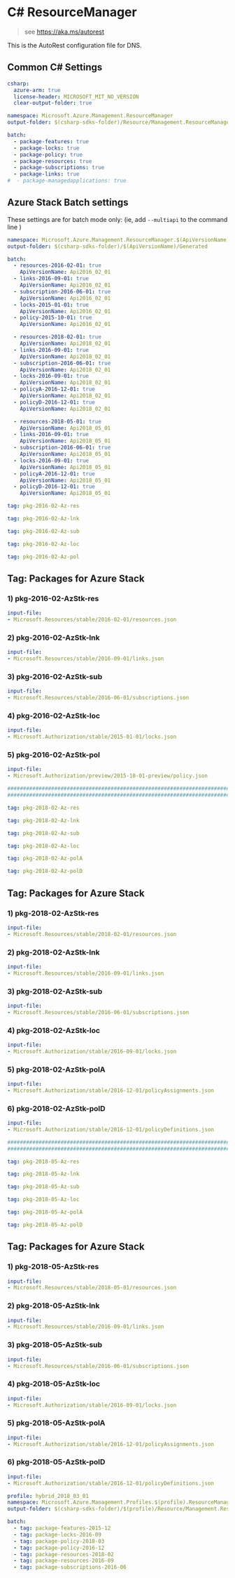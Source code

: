 # C# ResourceManager

> see https://aka.ms/autorest

This is the AutoRest configuration file for DNS.

## Common C# Settings
``` yaml $(csharp)
csharp:
  azure-arm: true
  license-header: MICROSOFT_MIT_NO_VERSION  
  clear-output-folder: true
```

``` yaml $(csharp) && !$(multiapi) && !(profile)
namespace: Microsoft.Azure.Management.ResourceManager  
output-folder: $(csharp-sdks-folder)/Resource/Management.ResourceManager/Generated

batch:
  - package-features: true
  - package-locks: true
  - package-policy: true
  - package-resources: true
  - package-subscriptions: true
  - package-links: true
#  - package-managedapplications: true
```

## Azure Stack Batch settings
These settings are for batch mode only: (ie, add `--multiapi` to the command line )


``` yaml $(multiapi)
namespace: Microsoft.Azure.Management.ResourceManager.$(ApiVersionName)
output-folder: $(csharp-sdks-folder)/$(ApiVersionName)/Generated

batch:
  - resources-2016-02-01: true
    ApiVersionName: Api2016_02_01
  - links-2016-09-01: true
    ApiVersionName: Api2016_02_01
  - subscription-2016-06-01: true
    ApiVersionName: Api2016_02_01
  - locks-2015-01-01: true
    ApiVersionName: Api2016_02_01
  - policy-2015-10-01: true
    ApiVersionName: Api2016_02_01

  - resources-2018-02-01: true
    ApiVersionName: Api2018_02_01
  - links-2016-09-01: true
    ApiVersionName: Api2018_02_01
  - subscription-2016-06-01: true
    ApiVersionName: Api2018_02_01
  - locks-2016-09-01: true
    ApiVersionName: Api2018_02_01
  - policyA-2016-12-01: true
    ApiVersionName: Api2018_02_01
  - policyD-2016-12-01: true
    ApiVersionName: Api2018_02_01

  - resources-2018-05-01: true
    ApiVersionName: Api2018_05_01
  - links-2016-09-01: true
    ApiVersionName: Api2018_05_01
  - subscription-2016-06-01: true
    ApiVersionName: Api2018_05_01
  - locks-2016-09-01: true
    ApiVersionName: Api2018_05_01
  - policyA-2016-12-01: true
    ApiVersionName: Api2018_05_01
  - policyD-2016-12-01: true
    ApiVersionName: Api2018_05_01
```


``` yaml $(resources-2016-02-01)
tag: pkg-2016-02-Az-res
```

``` yaml $(links-2016-09-01)
tag: pkg-2016-02-Az-lnk
```

``` yaml $(subscription-2016-06-01)
tag: pkg-2016-02-Az-sub
```

``` yaml $(locks-2015-01-01)
tag: pkg-2016-02-Az-loc
```

``` yaml $(policy-2015-10-01)
tag: pkg-2016-02-Az-pol
```

## Tag: Packages for Azure Stack
### 1) pkg-2016-02-AzStk-res
``` yaml $(tag) == 'pkg-2016-02-Az-res'
input-file:
- Microsoft.Resources/stable/2016-02-01/resources.json
```

### 2) pkg-2016-02-AzStk-lnk
``` yaml $(tag) == 'pkg-2016-02-Az-lnk'
input-file:
- Microsoft.Resources/stable/2016-09-01/links.json
```

### 3) pkg-2016-02-AzStk-sub
``` yaml $(tag) == 'pkg-2016-02-Az-sub'
input-file:
- Microsoft.Resources/stable/2016-06-01/subscriptions.json
```

### 4) pkg-2016-02-AzStk-loc
``` yaml $(tag) == 'pkg-2016-02-Az-loc'
input-file:
- Microsoft.Authorization/stable/2015-01-01/locks.json
```

### 5) pkg-2016-02-AzStk-pol
``` yaml $(tag) == 'pkg-2016-02-Az-pol'
input-file:
- Microsoft.Authorization/preview/2015-10-01-preview/policy.json
```

``` yaml $(Seperator)
###########################################################################
###########################################################################
```


``` yaml $(resources-2018-02-01)
tag: pkg-2018-02-Az-res
```

``` yaml $(links-2016-09-01)
tag: pkg-2018-02-Az-lnk
```

``` yaml $(subscription-2016-06-01)
tag: pkg-2018-02-Az-sub
```

``` yaml $(locks-2016-09-01)
tag: pkg-2018-02-Az-loc
```

``` yaml $(policyA-2016-12-01)
tag: pkg-2018-02-Az-polA
```

``` yaml $(policyD-2016-12-01)
tag: pkg-2018-02-Az-polD
```


## Tag: Packages for Azure Stack
### 1) pkg-2018-02-AzStk-res
``` yaml $(tag) == 'pkg-2018-02-Az-res'
input-file:
- Microsoft.Resources/stable/2018-02-01/resources.json
```

### 2) pkg-2018-02-AzStk-lnk
``` yaml $(tag) == 'pkg-2018-02-Az-lnk'
input-file:
- Microsoft.Resources/stable/2016-09-01/links.json
```

### 3) pkg-2018-02-AzStk-sub
``` yaml $(tag) == 'pkg-2018-02-Az-sub'
input-file:
- Microsoft.Resources/stable/2016-06-01/subscriptions.json
```

### 4) pkg-2018-02-AzStk-loc
``` yaml $(tag) == 'pkg-2018-02-Az-loc'
input-file:
- Microsoft.Authorization/stable/2016-09-01/locks.json
```

### 5) pkg-2018-02-AzStk-polA
``` yaml $(tag) == 'pkg-2018-02-Az-polA'
input-file:
- Microsoft.Authorization/stable/2016-12-01/policyAssignments.json
```

### 6) pkg-2018-02-AzStk-polD
``` yaml $(tag) == 'pkg-2018-02-Az-polD'
input-file:
- Microsoft.Authorization/stable/2016-12-01/policyDefinitions.json
```

``` yaml $(Seperator)
###########################################################################
###########################################################################
```


``` yaml $(resources-2018-05-01)
tag: pkg-2018-05-Az-res
```

``` yaml $(links-2016-09-01)
tag: pkg-2018-05-Az-lnk
```

``` yaml $(subscription-2016-06-01)
tag: pkg-2018-05-Az-sub
```

``` yaml $(locks-2016-09-01)
tag: pkg-2018-05-Az-loc
```

``` yaml $(policyA-2016-12-01)
tag: pkg-2018-05-Az-polA
```

``` yaml $(policyD-2016-12-01)
tag: pkg-2018-05-Az-polD
```


## Tag: Packages for Azure Stack
### 1) pkg-2018-05-AzStk-res
``` yaml $(tag) == 'pkg-2018-05-Az-res'
input-file:
- Microsoft.Resources/stable/2018-05-01/resources.json
```

### 2) pkg-2018-05-AzStk-lnk
``` yaml $(tag) == 'pkg-2018-05-Az-lnk'
input-file:
- Microsoft.Resources/stable/2016-09-01/links.json
```

### 3) pkg-2018-05-AzStk-sub
``` yaml $(tag) == 'pkg-2018-05-Az-sub'
input-file:
- Microsoft.Resources/stable/2016-06-01/subscriptions.json
```

### 4) pkg-2018-05-AzStk-loc
``` yaml $(tag) == 'pkg-2018-05-Az-loc'
input-file:
- Microsoft.Authorization/stable/2016-09-01/locks.json
```

### 5) pkg-2018-05-AzStk-polA
``` yaml $(tag) == 'pkg-2018-05-Az-polA'
input-file:
- Microsoft.Authorization/stable/2016-12-01/policyAssignments.json
```

### 6) pkg-2018-05-AzStk-polD
``` yaml $(tag) == 'pkg-2018-05-Az-polD'
input-file:
- Microsoft.Authorization/stable/2016-12-01/policyDefinitions.json
```

```yaml $(profile)=='hybrid-2018-03-01'
profile: hybrid_2018_03_01
namespace: Microsoft.Azure.Management.Profiles.$(profile).ResourceManager  
output-folder: $(csharp-sdks-folder)/$(profile)/Resource/Management.ResourceManager/Generated

batch:
  - tag: package-features-2015-12
  - tag: package-locks-2016-09
  - tag: package-policy-2018-03
  - tag: package-policy-2016-12
  - tag: package-resources-2018-02
  - tag: package-resources-2016-09
  - tag: package-subscriptions-2016-06
```
